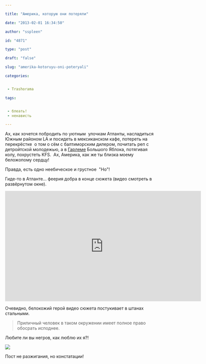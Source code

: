 ```yaml
---

title: "Америка, которую они потеряли"

date: "2013-02-01 16:34:50"

author: "sspleen"

id: "4871"

type: "post"

draft: "false"

slug: "amerika-kotoruyu-oni-poteryali"

categories:


 - Trashorama

tags:


 - блеать!
 - ненависть

---
```

Ах, как хочется побродить по уютным  улочкам Атланты, насладиться Южным районом LA и посидеть в мексиканском кафе, потереть на перекрёстке  о том о сём с балтиморским дилером, почитать реп с детройтской молодежью, а в [Гарлеме](http://www.skyscrapercity.com/showthread.php?t=402544) Большого Яблока, потягивая колу, похрустеть KFS.  Ах, Америка, как же ты близка моему беложопому сердцу!  
  
Правда, есть одно неебическое и грустное  "Но"!  
  
Гиде-то в Атланте... феерия добра в конце сюжета (видео смотреть в развёрнутом окне).  
  
<iframe src="http://www.liveleak.com/ll_embed?f=79d2a2ea8efe" height="360" width="640" allowfullscreen="" frameborder="0"></iframe>  
  
Очевидно, белокожий герой видео сюжета постукивает в штанах стальными.  

> Приличный человек в таком окружении имеет полное право обосрать исподнее.

  
Любите ли вы негров, как люблю их я?!  
  
[![](/uploads/2013/02/nigga.jpg)](/2013/02/amerika-kotoruyu-oni-poteryali/nigga/)  
  
Пост не разжигания, но констатации!